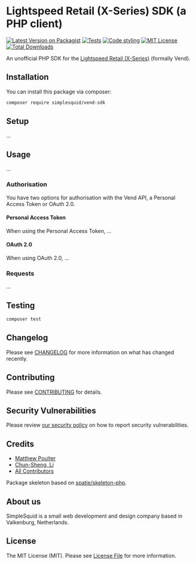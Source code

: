 # Lightspeed Retail (X-Series) SDK (a PHP client)

[![Latest Version on Packagist](https://img.shields.io/packagist/v/simplesquid/vend-sdk.svg?style=flat-square)](https://packagist.org/packages/simplesquid/vend-sdk)
[![Tests](https://github.com/simplesquid/vend-sdk/actions/workflows/run-tests.yml/badge.svg)](https://github.com/simplesquid/vend-sdk/actions/workflows/run-tests.yml)
[![Code styling](https://github.com/simplesquid/vend-sdk/actions/workflows/code-style.yml/badge.svg)](https://github.com/simplesquid/vend-sdk/actions/workflows/code-style.yml)
[![MIT License](https://img.shields.io/badge/license-MIT-brightgreen.svg?style=flat-square)](LICENSE.md)
[![Total Downloads](https://img.shields.io/packagist/dt/simplesquid/vend-sdk.svg?style=flat-square)](https://packagist.org/packages/simplesquid/vend-sdk)

An unofficial PHP SDK for the [Lightspeed Retail (X-Series)](https://x-series-api.lightspeedhq.com/) (formally Vend).

## Installation

You can install this package via composer:

```bash
composer require simplesquid/vend-sdk
```

## Setup

...

## Usage

...

### Authorisation

You have two options for authorisation with the Vend API, a Personal Access Token or OAuth 2.0.

#### Personal Access Token

When using the Personal Access Token, ...

#### OAuth 2.0

When using OAuth 2.0, ...

### Requests

...

## Testing

``` bash
composer test
```

## Changelog

Please see [CHANGELOG](CHANGELOG.md) for more information on what has changed recently.

## Contributing

Please see [CONTRIBUTING](.github/CONTRIBUTING.md) for details.

## Security Vulnerabilities

Please review [our security policy](../../security/policy) on how to report security vulnerabilities.

## Credits

- [Matthew Poulter](https://github.com/mdpoulter)
- [Chun-Sheng, Li](https://github.com/peter279k)
- [All Contributors](../../contributors)

Package skeleton based on [spatie/skeleton-php](https://github.com/spatie/skeleton-php).

## About us

SimpleSquid is a small web development and design company based in Valkenburg, Netherlands.

## License

The MIT License (MIT). Please see [License File](LICENSE.md) for more information.
